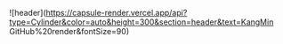 ![header](https://capsule-render.vercel.app/api?type=Cylinder&color=auto&height=300&section=header&text=KangMin GitHub%20render&fontSize=90)
